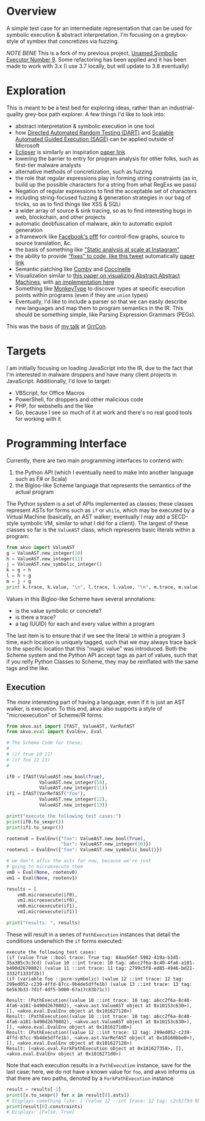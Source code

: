 # Overview

A simple test case for an intermediate representation that can be used for symbolic execution & abstract interpretation. I'm focusing on a greybox-style of 
symbex that concretizes via fuzzing.

_NOTE BENE_ This is a fork of my previous project, [Unamed Symbolic Executor Number 9](https://github.com/lojikil/uspno.9). Some refactoring has been applied
and it has been made to work with 3.x (I use 3.7 locally, but will update to 3.8 eventually)

# Exploration

This is meant to be a test bed for exploring ideas, rather than an industrial-quality grey-box path explorer. A few things I'd like to look into:

- abstract interpretation & symbolic execution in one tool
- how [Directed Automated Random Testing (DART)](https://patricegodefroid.github.io/public_psfiles/pldi2005.pdf) and [Scalable Automated Guided Execution (SAGE)](https://patricegodefroid.github.io/public_psfiles/ndss2008.pdf) can be applied outside of Microsoft
- [Eclipser](https://github.com/SoftSec-KAIST/Eclipser) is similarly an inspiration [paper link](https://softsec.kaist.ac.kr/~jschoi/data/icse2019.pdf)
- lowering the barrier to entry for program analysis for other folks, such as first-tier malware analysts
- alternative methods of concretization, such as fuzzing
- the role that regular expressions play in forming string constraints (as in, build up the possible characters for a string from what RegExs we pass)
- Negation of regular expressions to find the acceptable set of characters
- including string-focused fuzzing & generation strategies in our bag of tricks, so as to find things like XSS & SQLi
- a wider array of source & sink tracing, so as to find interesting bugs in web, blockchain, and other projects
- automatic deobfuscation of malware, akin to automatic exploit generation
- a framework like [Facebook's pfff](https://github.com/facebookarchive/pfff) for control-flow graphs, source to source translation, &c.
- the basis of something like ["Static analysis at scale at Instagram"](https://instagram-engineering.com/static-analysis-at-scale-an-instagram-story-8f498ab71a0c)
- the ability to provide ["fixes" to code, like this tweet](https://twitter.com/moyix/status/1177384798727204864?s=20) automatically [paper link](https://srg.doc.ic.ac.uk/files/papers/loops-pldi-19.pdf)
- Semantic patching like [Comby](https://comby.dev) and [Coccinelle](http://coccinelle.lip6.fr/)
- Visualization similar to [this paper on visualizing Abstract Abstract Machines](http://kyleheadley.github.io/PHDWebsite/2019-headley-aamviz-scheme-submit.pdf), with [an implementation here](https://analysisviz.gilray.net)
- Something like [MonkeyType](https://github.com/Instagram/MonkeyType) to discover types at specific execution points within programs (even if they are `union` types)
- Eventually, I'd like to include a parser so that we can easily describe new languages and map them to program semantics in the IR. This should be something simple, like Parsing Expression Grammars (PEGs).

This was the basis of [my talk](https://github.com/lojikil/fuzzy-tyrant) at [GrrCon](http://grrcon.com/presentations/#lojikil).

# Targets

I am initially focusing on loading JavaScript into the IR, due to the fact that I'm interested in malware droppers and have many client projects in JavaScript.
Additionally, I'd love to target:

- VBScript, for Office Macros
- PowerShell, for droppers and other malicious code
- PHP, for webshells and the like
- Go, because I see so much of it at work and there's no real good tools for working with it

# Programming Interface

Currently, there are two main programming interfaces to contend with:

1. the Python API (which I eventually need to make into another language such as F# or Scala)
1. the Bigloo-like Scheme language that represents the semantics of the actual program

The Python system is a set of APIs implemented as classes; these classes represent ASTs for forms such as `if` or `while`, which may be executed by a Virtual
Machine (basically, an AST walker; eventually I may add a SECD-style symbolic VM, similar to what I did for a client). The largest of these 
classes so far is the `ValueAST` class, which represents basic literals within a program:

```python
from akvo import ValueAST
g = ValueAST.new_integer(10)
h = ValueAST.new_integer(11)
j = ValueAST.new_symbolic_integer()
k = g + h
l = h + g
m = j + g
print k.trace, k.value, "\n", l.trace, l.value, "\n", m.trace, m.value
```

Values in this Bigloo-like Scheme have several annotations:

- is the value symbolic or concrete?
- is there a trace?
- a tag (UUID) for each and every value within a program

The last item is to ensure that if we see the literal `10` within a program 3 time, each location is uniquely tagged, such that we may always trace back
to the specific location that this "magic value" was introduced. Both the Scheme system and the Python API accept tags as part of values, such that if 
you reify Python Classes to Scheme, they may be reinflated with the same tags and the like.

## Execution

The _more_ interesting part of having a language, even if it is just an AST walker, is execution. To this end, akvo also supports
a style of "microexecution" of Scheme/IR forms:

```python
from akvo.ast import IfAST, ValueAST, VarRefAST
from akvo.eval import EvalEnv, Eval

# The Scheme Code for these:
#
# (if true 10 11)
# (if foo 12 13)
#

if0 = IfAST(ValueAST.new_bool(True),
            ValueAST.new_integer(10),
            ValueAST.new_integer(11))
if1 = IfAST(VarRefAST("foo"),
            ValueAST.new_integer(12),
            ValueAST.new_integer(13))

print("execute the following test cases:")
print(if0.to_sexpr())
print(if1.to_sexpr())

rootenv0 = EvalEnv({"foo": ValueAST.new_bool(True),
                    "bar": ValueAST.new_integer(10)})
rootenv1 = EvalEnv({"foo": ValueAST.new_symbolic_bool()})

# we don't affix the asts for now, because we're just
# going to microexecute them
vm0 = Eval(None, rootenv0)
vm1 = Eval(None, rootenv1)

results = [
    vm0.microexecute(if0),
    vm1.microexecute(if0),
    vm0.microexecute(if1),
    vm1.microexecute(if1)]

print("results: ", results)
```

These will result in a series of `PathExecution` instances that detail the conditions underwhich the `if`
forms executed:

```
execute the following test cases:
(if (value True ::bool trace: True tag: 84aa56ef-5982-419a-b3d5-35a385c3c3cd) (value 10 ::int trace: 10 tag: a6cc2f6a-8c40-4fa6-a181-b490d2670802) (value 11 ::int trace: 11 tag: 2799c5f8-ed85-4946-bd21-3332f1333f2b))
(if (variable foo ::pure-symbolic) (value 12 ::int trace: 12 tag: 299ed052-c239-4ffd-87cc-9b4de5dffe1b) (value 13 ::int trace: 13 tag: 6e563b33-7d1f-4df5-b080-67a17c83b71c))

Result: (PathExecution((value 10 ::int trace: 10 tag: a6cc2f6a-8c40-4fa6-a181-b490d2670802), <akvo.ast.ValueAST object at 0x10153c630>), [], <akvo.eval.EvalEnv object at 0x101627128>)
Result: (PathExecution((value 10 ::int trace: 10 tag: a6cc2f6a-8c40-4fa6-a181-b490d2670802), <akvo.ast.ValueAST object at 0x10153c630>), [], <akvo.eval.EvalEnv object at 0x1016271d0>)
Result: (PathExecution((value 12 ::int trace: 12 tag: 299ed052-c239-4ffd-87cc-9b4de5dffe1b), <akvo.ast.VarRefAST object at 0x10160bbe0>), [], <akvo.eval.EvalEnv object at 0x101627128>)
Result: (<akvo.eval.ForkPathExecution object at 0x101627358>, [], <akvo.eval.EvalEnv object at 0x1016271d0>)
```

Note that each execution results in a `PathExecution` instance, save for the last case; here, we do not have a known value for `foo`,
and akvo informs us that there are two paths, denoted by a `ForkPathExecution` instance:

```python
result = results[-1]
print([x.to_sexpr() for x in result[0].asts])
# Displays something like: ['(value 12 ::int trace: 12 tag: c2cb1f9d-9b03-4d56-947b-660cf63880ad)', '(value 13 ::int trace: 13 tag: 84d405ec-58f8-4241-9816-f53ca1c9e62a)']
print(result[0].constraints)
# Displays: [False, True]
```
